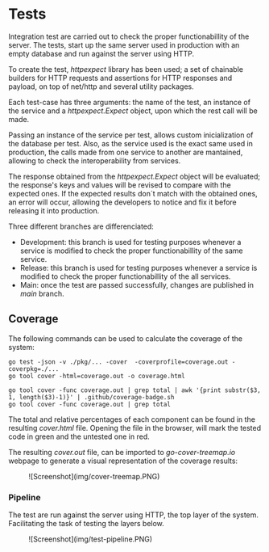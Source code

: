 # Tests

Integration test are carried out to check the proper functionabillity of the
server. The tests, start up the same server used in production with an empty
database and run against the server using HTTP.

To create the test, _httpexpect_ library has been used; a set of chainable
builders for HTTP requests and assertions for HTTP responses and payload, on top
of net/http and several utility packages.

Each test-case has three arguments: the name of the test, an instance of the
service and a _httpexpect.Expect_ object, upon which the rest call will be made.

Passing an instance of the service per test, allows custom inicialization of the
database per test. Also, as the service used is the exact same used in
production, the calls made from one service to another are mantained, allowing
to check the interoperability from services.

The response obtained from the _httpexpect.Expect_ object will be evaluated; the
response's keys and values will be revised to compare with the expected ones. If
the expected results don´t match with the obtained ones, an error will occur,
allowing the developers to notice and fix it before releasing it into
production.

Three different branches are differenciated:

- Development: this branch is used for testing purposes whenever a service is
  modified to check the proper functionabillity of the same service.
- Release: this branch is used for testing purposes whenever a service is
  modified to check the proper functionabillity of the all services.
- Main: once the test are passed successfully, changes are published in _main_
  branch.

## Coverage

The following commands can be used to calculate the coverage of the system:

```
go test -json -v ./pkg/... -cover  -coverprofile=coverage.out -coverpkg=./...
go tool cover -html=coverage.out -o coverage.html

go tool cover -func coverage.out | grep total | awk '{print substr($3, 1, length($3)-1)}' | .github/coverage-badge.sh
go tool cover -func coverage.out | grep total
```

The total and relative percentages of each component can be found in the
resulting _cover.html_ file. Opening the file in the browser, will mark the
tested code in green and the untested one in red.

The resulting _cover.out_ file, can be imported to _go-cover-treemap.io_ webpage
to generate a visual representation of the coverage results:

<figure markdown="1">
![Screenshot](img/cover-treemap.PNG)
</figure>

### Pipeline

The test are run against the server using HTTP, the top layer of the system.
Facilitating the task of testing the layers below.

<figure markdown="1">
![Screenshot](img/test-pipeline.PNG)
</figure>
